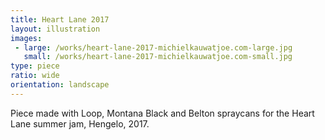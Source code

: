 ```yaml
---
title: Heart Lane 2017
layout: illustration
images:
 - large: /works/heart-lane-2017-michielkauwatjoe.com-large.jpg
   small: /works/heart-lane-2017-michielkauwatjoe.com-small.jpg
type: piece
ratio: wide
orientation: landscape
---
```


Piece made with Loop, Montana Black and Belton spraycans for the Heart Lane summer jam, Hengelo, 2017.
